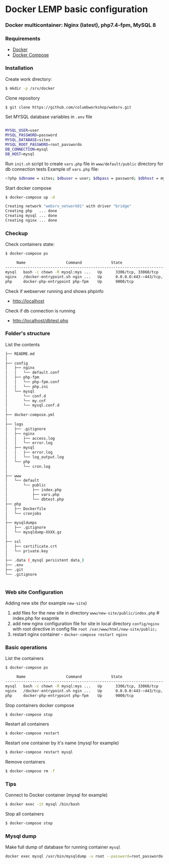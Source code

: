 Docker LEMP basic configuration
===========================
### Docker multicontainer: Nginx (latest), php7.4-fpm, MySQL 8

### Requirements
- [Docker](https://www.docker.com/)
- [Docker Compose](https://docs.docker.com/compose/install/)

### Installation
Create work directory:
```sh
$ mkdir -p /srv/docker
```

Clone repository
```sh
$ git clone https://github.com/columbworkshop/websrv.git
```

Set MYSQL database variables in `.env` file
```sh

MYSQL_USER=user
MYSQL_PASSWORD=password
MYSQL_DATABASE=sites
MYSQL_ROOT_PASSWORD=root_passwordo
DB_CONNECTION=mysql
DB_HOST=mysql
```

Run `init.sh` script to create `vars.php` file in `www/default/public` directory for db connection tests
Example of `vars.php` file:
```sh
<?php $dbname = sites; $dbuser = user; $dbpass = password; $dbhost = mysql; ?>
```

Start docker compose
```sh
$ docker-compose up -d

Creating network "websrv_network01" with driver "bridge"
Creating php   ... done
Creating mysql ... done
Creating nginx ... done
```

### Checkup
Check containers state:
```sh
$ docker-compose ps

     Name                  Command             State                     Ports
-------------------------------------------------------------------------------------------------
mysql   bash -c chown -R mysql:mys ...   Up      3306/tcp, 33060/tcp
nginx   /docker-entrypoint.sh ngin ...   Up      0.0.0.0:443->443/tcp, 0.0.0.0:80->80/tcp
php     docker-php-entrypoint php-fpm    Up      9000/tcp
```

Check if webserver running and shows phpinfo
- [http://localhost](http://localhost)

Check if db connection is running
- [http://localhost/dbtest.php](http://localhost/dbtest.php)

### Folder's structure
List the contents
```sh
├── README.md
│
├── config
│   ├── nginx
│   │   └── default.conf
│   ├── php-fpm
│   │   └── php-fpm.conf
│   │   └── php.ini
│   └── mysql
│       └── conf.d
│       └── my.cnf
│       └── mysql.conf.d   
│
├── docker-compose.yml
│
├── logs
│   ├── .gitignore
│   ├── nginx
│   │   ├── access.log
│   │   └── error.log
│   ├── mysql
│   │   ├── error.log
│   │   └── log_output.log
│   └── php
│       └── cron.log
│
├── www
│   └── default
│       └── public
│           ├── index.php
│           ├── vars.php
│           └── dbtest.php
├── php
│   ├── Dockerfile
│   └── cronjobs
│ 
├── mysqldumps
│   ├── .gitignore
│   └── mysqldump-XXXX.gz
│
├── ssl
│   ├── certificate.crt 
│   └── private.key
│
├── .data (_mysql persistent data_)
├── .env
├── .git
└── .gitignore
 
```

### Web site Configuration
Adding new site (for example `new-site`)
1. add files for the new site in directory `www/new-site/public/index.php` # index.php for exapmle 
2. add new nginx configuration file for site in local directory `config/nginx` with root directive in config file `root /var/www/html/new-site/public;`
3. restart nginx container - `docker-compose restart nginx`


### Basic operations
List the containers
```sh
$ docker-compose ps

     Name                  Command             State                     Ports
-------------------------------------------------------------------------------------------------
mysql   bash -c chown -R mysql:mys ...   Up      3306/tcp, 33060/tcp
nginx   /docker-entrypoint.sh ngin ...   Up      0.0.0.0:443->443/tcp, 0.0.0.0:80->80/tcp
php     docker-php-entrypoint php-fpm    Up      9000/tcp
```

Stop containers docker compose
```sh
$ docker-compose stop

```

Restart all containers
```sh
$ docker-compose restart

```

Restart one container by it's name (mysql for example)
```sh
$ docker-compose restart mysql

```

Remove containers
```sh
$ docker-compose rm -f
```

### Tips
Connect to Docker container (mysql for example)
```sh
$ docker exec -it mysql /bin/bash 
```

Stop all containers
```sh
$ docker-compose stop
```

### Mysql dump
Make full dump of database for running container `mysql`  

```sh
docker exec mysql /usr/bin/mysqldump -u root --password=root_passwordo --all-databases | gzip > mysqldumps/mysqldump-$(date +%Y%m%d-%H:%M:%S).gz
```
